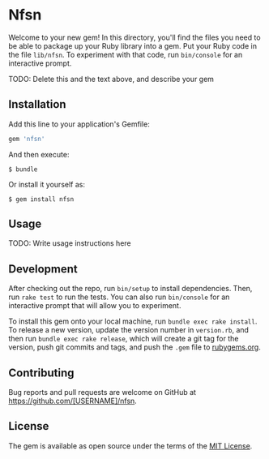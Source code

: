 # Nfsn

Welcome to your new gem! In this directory, you'll find the files you need to be able to package up your Ruby library into a gem. Put your Ruby code in the file `lib/nfsn`. To experiment with that code, run `bin/console` for an interactive prompt.

TODO: Delete this and the text above, and describe your gem

## Installation

Add this line to your application's Gemfile:

```ruby
gem 'nfsn'
```

And then execute:

    $ bundle

Or install it yourself as:

    $ gem install nfsn

## Usage

TODO: Write usage instructions here

## Development

After checking out the repo, run `bin/setup` to install dependencies. Then, run `rake test` to run the tests. You can also run `bin/console` for an interactive prompt that will allow you to experiment.

To install this gem onto your local machine, run `bundle exec rake install`. To release a new version, update the version number in `version.rb`, and then run `bundle exec rake release`, which will create a git tag for the version, push git commits and tags, and push the `.gem` file to [rubygems.org](https://rubygems.org).

## Contributing

Bug reports and pull requests are welcome on GitHub at https://github.com/[USERNAME]/nfsn.

## License

The gem is available as open source under the terms of the [MIT License](http://opensource.org/licenses/MIT).
